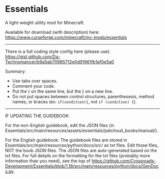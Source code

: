 # Essentials

A light-weight utility mod for Minecraft.

Available for download (with description) here: https://www.curseforge.com/minecraft/mc-mods/essentials

---------------------------------

There is a full coding style config here (please use): https://gist.github.com/Da-Technomancer/b9a5ab70985712e0d91961fb1af0e5a0

Summary:
* Use tabs over spaces.
* Comment your code.
* Put the { on the same line, but the } on a new line.
* Do not put spaces between control structures, parenthesesis, method names, or braces (ex: `if(condition){`, not `if (condition) {`).

---------------------------------

IF UPDATING THE GUIDEBOOK:

For the non-English guidebook, edit the JSON files (in Essentials/src/main/resources/assets/essentials/patchouli_books/manual/).

For the English guidebook:
The guidebook files are stored in Essentials/src/main/resources/python/docs/src/ as txt files.
Edit those files, NOT the book JSON files. The JSON files are auto-generated based on the txt files. 
For full details on the formatting for the txt files (probably more information than you need), see the top of https://github.com/Crossroads-Development/Essentials/blob/1.18/src/main/resources/python/docs/GenDocs.py. 
